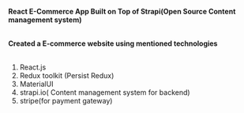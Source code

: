 **React E-Commerce App Built on Top of Strapi(Open Source Content management system)** <br><br>

**Created a E-commerce website using mentioned technologies**<br><br>

1. React.js<br>
2. Redux toolkit (Persist Redux)<br>
3. MaterialUI<br>
4. strapi.io( Content management system for backend)<br>
5. stripe(for payment gateway)<br><br>
